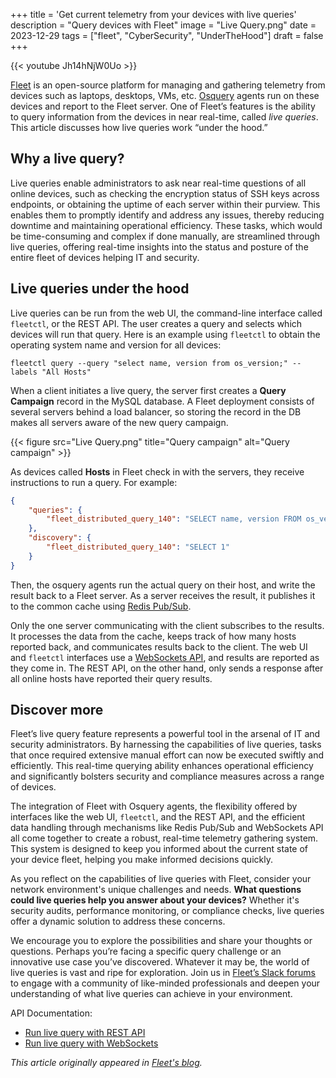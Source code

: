+++
title = 'Get current telemetry from your devices with live queries'
description = "Query devices with Fleet"
image = "Live Query.png"
date = 2023-12-29
tags = ["fleet", "CyberSecurity", "UnderTheHood"]
draft = false
+++

{{< youtube Jh14hNjW0Uo >}}

[Fleet](https://fleetdm.com/) is an open-source platform for managing and gathering telemetry from devices such as laptops, desktops, VMs, etc. [Osquery](https://www.osquery.io/) agents run on these devices and report to the Fleet server. One of Fleet’s features is the ability to query information from the devices in near real-time, called _live queries_. This article discusses how live queries work “under the hood.”


## Why a live query?

Live queries enable administrators to ask near real-time questions of all online devices, such as checking the encryption status of SSH keys across endpoints, or obtaining the uptime of each server within their purview. This enables them to promptly identify and address any issues, thereby reducing downtime and maintaining operational efficiency. These tasks, which would be time-consuming and complex if done manually, are streamlined through live queries, offering real-time insights into the status and posture of the entire fleet of devices helping IT and security.


## Live queries under the hood

Live queries can be run from the web UI, the command-line interface called `fleetctl`, or the REST API. The user creates a query and selects which devices will run that query. Here is an example using `fleetctl` to obtain the operating system name and version for all devices:


```shell
fleetctl query --query "select name, version from os_version;" --labels "All Hosts"
```


When a client initiates a live query, the server first creates a **Query Campaign** record in the MySQL database. A Fleet deployment consists of several servers behind a load balancer, so storing the record in the DB makes all servers aware of the new query campaign.

{{< figure src="Live Query.png" title="Query campaign" alt="Query campaign" >}}

As devices called **Hosts** in Fleet check in with the servers, they receive instructions to run a query. For example:


```json
{
    "queries": {
        "fleet_distributed_query_140": "SELECT name, version FROM os_version;"
    },
    "discovery": {
        "fleet_distributed_query_140": "SELECT 1"
    }
}
```


Then, the osquery agents run the actual query on their host, and write the result back to a Fleet server. As a server receives the result, it publishes it to the common cache using [Redis Pub/Sub](https://redis.io/docs/interact/pubsub/).

Only the one server communicating with the client subscribes to the results. It processes the data from the cache, keeps track of how many hosts reported back, and communicates results back to the client. The web UI and `fleetctl` interfaces use a [WebSockets API](https://developer.mozilla.org/en-US/docs/Web/API/WebSockets_API), and results are reported as they come in. The REST API, on the other hand, only sends a response after all online hosts have reported their query results.


## Discover more

Fleet’s live query feature represents a powerful tool in the arsenal of IT and security administrators. By harnessing the capabilities of live queries, tasks that once required extensive manual effort can now be executed swiftly and efficiently. This real-time querying ability enhances operational efficiency and significantly bolsters security and compliance measures across a range of devices.

The integration of Fleet with Osquery agents, the flexibility offered by interfaces like the web UI, `fleetctl`, and the REST API, and the efficient data handling through mechanisms like Redis Pub/Sub and WebSockets API all come together to create a robust, real-time telemetry gathering system. This system is designed to keep you informed about the current state of your device fleet, helping you make informed decisions quickly.

As you reflect on the capabilities of live queries with Fleet, consider your network environment's unique challenges and needs. **What questions could live queries help you answer about your devices?** Whether it's security audits, performance monitoring, or compliance checks, live queries offer a dynamic solution to address these concerns.

We encourage you to explore the possibilities and share your thoughts or questions. Perhaps you’re facing a specific query challenge or an innovative use case you’ve discovered. Whatever it may be, the world of live queries is vast and ripe for exploration. Join us in [Fleet’s Slack forums](https://fleetdm.com/support) to engage with a community of like-minded professionals and deepen your understanding of what live queries can achieve in your environment.

API Documentation:

* [Run live query with REST API](https://fleetdm.com/docs/rest-api/rest-api#run-live-query)
* [Run live query with WebSockets](https://github.com/fleetdm/fleet/blob/6fd06d648601edd89c01e25426e2e35ff2a8a37b/docs/Contributing/API-for-contributors.md#run-live-query)

_This article originally appeared in [Fleet's blog](https://fleetdm.com/guides/get-current-telemetry-from-your-devices-with-live-queries)._
